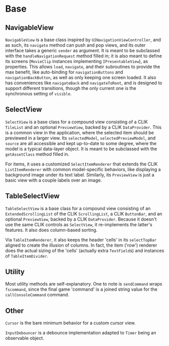 # Base

## NavigableView

`NavigableView` is a base class inspired by `UINavigationViewController`, and as
such, its `navigate` method can push and pop views, and its outer interface
takes a generic `sender` as argument. It is meant to be subclassed with the
`handleNavigationRequest` method filled in; it is also meant to define its
screens (`MovieClip` instances implementing `IPresentableView`), as properties.
This allows `load`, `navigate`, and their subroutines to provide the max
benefit, like auto-binding for `navigationButtons` and `navigationBackButton`,
as well as only keeping one screen loaded. It also has conveniences like
`navigateBack` and `navigateToRoot`, and is designed to support different
transitions, though the only current one is the synchronous setting of
`visible`.

## SelectView

`SelectView` is a base class for a compound view consisting of a CLIK `TileList`
and an optional `PreviewView`, backed by a CLIK `DataProvider`. This is a common
view in the application, where the selected item should be previewed in a larger
view. Its `selectedModel`, `selectedPreviewModel`, and `source` are all
accessible and kept up-to-date to some degree, where the model is a typical
data-layer object. It is meant to be subclassed with the `getAssetClass` method
filled in.

For items, it uses a customized `SelectItemRenderer` that extends the CLIK
`ListItemRenderer` with common model-specific behaviors, like displaying a
background image under its text label. Similarly, its `PreviewView` is just a
basic view with a couple labels over an image.

## TableSelectView

`TableSelectView` is a base class for a compound view consisting of an
`ExtendedScrollingList` of the CLIK `ScrollingList`, a CLIK `ButtonBar`, and an
optional `PreviewView`, backed by a CLIK `DataProvider`. Because it doesn't use
the same CLIK controls as `SelectView`, it re-implements the latter's features.
It also does column-based sorting.

Via `TableItemRenderer`, it also keeps the header 'cells' in its `selectTopBar`
aligned to create the illusion of columns. In fact, the item ('row') renderer
does the actual sizing of the 'cells' (actually extra `TextField`s) and
instances of `TableItemDivider`.

## Utility

Most utility methods are self-explanatory. One to note is `sendCommand` wraps
`fscommand`, since the final game 'command' is a joined string value for the
`callConsoleCommand` command.

## Other

`Cursor` is the bare minimum behavior for a custom cursor view.

`InputDebouncer` is a debounce implementation adapted to `Timer` being an
observable object.
